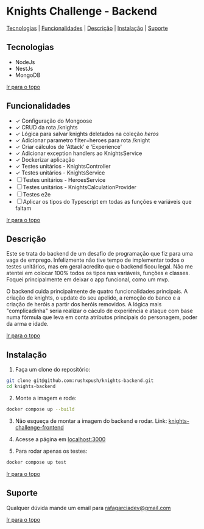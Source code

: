 # Knights Challenge - Backend

[Tecnologias](#tecnologias) | [Funcionalidades](#funcionalidades) | [Descrição](#descrição) | [Instalação](#instalação) | [Suporte](#suporte)

## Tecnologias

<ul>
  <li>NodeJs</li>
  <li>NestJs</li>
  <li>MongoDB</li>
</ul>

[Ir para o topo](#knights-challenge---backend)

## Funcionalidades

- &check; Configuração do Mongoose
- &check; CRUD da rota /knights
- &check; Lógica para salvar knights deletados na coleção *heros*
- &check; Adicionar parametro filter=heroes para rota /knight
- &check; Criar cálculos de 'Attack' e 'Experience' 
- &check; Adicionar exception handlers ao KnightsService
- &check; Dockerizar aplicação
- &check; Testes unitários - KnightsController
- &check; Testes unitários - KnightsService
- &#x2610; Testes unitários - HeroesService
- &#x2610; Testes unitários - KnightsCalculationProvider
- &#x2610; Testes e2e
- &#x2610; Aplicar os tipos do Typescript em todas as funções e variáveis que faltam


[Ir para o topo](#knights-challenge---backend)

## Descrição  

Este se trata do backend de um desafio de programação que fiz para uma vaga de emprego. Infelizmente não tive tempo de implementar todos o testes unitários, mas em geral acredito que o backend ficou legal. Não me atentei em colocar 100% todos os tipos nas variáveis, funções e classes. Foquei principalmente em deixar o app funcional, como um mvp.

O backend cuida principalmente de quatro funcionalidades principais. A criação de knights, o update do seu apelido, a remoção do banco e a criação de heróis a partir dos heróis removidos. A lógica mais "complicadinha" seria realizar o cáculo de experiência e ataque com base numa fórmula que leva em conta atributos principais do personagem, poder da arma e idade. 


[Ir para o topo](#knights-challenge---backend)

## Instalação

1. Faça um clone do repositório:
```bash
git clone git@github.com:rushxpush/knights-backend.git
cd knights-backend
```

2. Monte a imagem e rode:
```bash
docker compose up --build
```

3. Não esqueça de montar a imagem do backend e rodar. Link: [knights-challenge-frontend](https://github.com/rushxpush/knights-frontend)

4. Acesse a página em [localhost:3000](http://localhost:3000)

5. Para rodar apenas os testes:
```bash
docker compose up test
```

[Ir para o topo](#knights-challenge---backend)

## Suporte

Qualquer dúvida mande um email para [rafagarciadev@gmail.com](mailto:rafagarciadev@gmail.com)

[Ir para o topo](#knights-challenge---backend)

